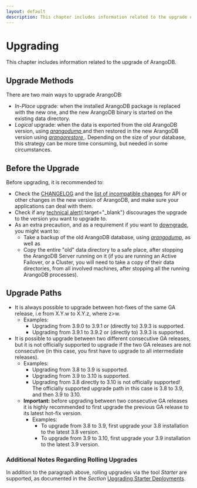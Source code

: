 ```yaml
---
layout: default
description: This chapter includes information related to the upgrade of ArangoDB
---
```

# Upgrading

This chapter includes information related to the upgrade of ArangoDB.

## Upgrade Methods

There are two main ways to upgrade ArangoDB:

- _In-Place_ upgrade: when the installed ArangoDB package is replaced with the new one, and
  the new ArangoDB binary is started on the existing data directory.
- _Logical_ upgrade: when the data is exported from the old ArangoDB version,
  using [_arangodump_ ](programs-arangodump.html) and then restored in
  the new ArangoDB version using [_arangorestore_ ](programs-arangorestore.html).
  Depending on the size of your database, this strategy can be more time consuming,
  but needed in some circumstances.

## Before the Upgrade

Before upgrading, it is recommended to:

- Check the [CHANGELOG](release-notes.html#changelogs) and the
  [list of incompatible changes](release-notes.html#incompatible-changes)
  for API or other changes in the new version of ArangoDB, and make sure your applications
  can deal with them.
- Check if any [technical alert](https://www.arangodb.com/alerts/){:target="_blank"}
  discourages the upgrade to the version you want to upgrade to.
- As an extra precaution, and as a requirement if you want to [downgrade](downgrading.html),
  you might want to:
  - Take a backup of the old ArangoDB database, using [_arangodump_](programs-arangodump.html),
    as well as
  - Copy the entire "old" data directory to a safe place, after stopping the ArangoDB Server
    running on it (if you are running an Active Failover, or a Cluster, you will need to take
    a copy of their data directories, from all involved machines, after stopping all the running
    ArangoDB processes).

## Upgrade Paths

- It is always possible to upgrade between hot-fixes of the same GA release, i.e
  from X.Y.w to X.Y.z, where z>w.
  - Examples:
    - Upgrading from 3.9.0 to 3.9.1 or (directly to) 3.9.3 is supported.
    - Upgrading from 3.9.1 to 3.9.2 or (directly to) 3.9.3 is supported.
- It is possible to upgrade between two different consecutive GA releases, but it is
  not officially supported to upgrade if the two GA releases are not consecutive
  (in this case, you first have to upgrade to all intermediate releases).
  - Examples:
    - Upgrading from 3.8 to 3.9 is supported.
    - Upgrading from 3.9 to 3.10 is supported.
    - Upgrading from 3.8 directly to 3.10 is not officially supported!
      The officially supported upgrade path in this case is 3.8 to 3.9, and then
      3.9 to 3.10.
  - **Important:** before upgrading between two consecutive GA releases it is highly
    recommended to first upgrade the previous GA release to its latest hot-fix version.
    - Examples:
      - To upgrade from 3.8 to 3.9, first upgrade your 3.8 installation to
        the latest 3.8 version.
      - To upgrade from 3.9 to 3.10, first upgrade your 3.9 installation to
        the latest 3.9 version.

### Additional Notes Regarding Rolling Upgrades

In addition to the paragraph above, rolling upgrades via the tool _Starter_ are supported,
as documented in the _Section_ [Upgrading Starter Deployments](upgrading-starter.html).